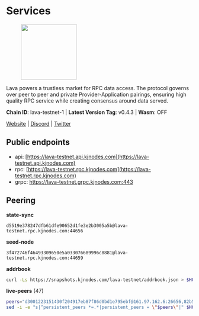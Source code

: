 # Services

<figure><img src="https://raw.githubusercontent.com/kj89/testnet_manuals/main/pingpub/logos/lava.png" width="150" alt=""><figcaption></figcaption></figure>

Lava powers a trustless market for RPC data access. The protocol  governs over peer to peer and private Provider-Application pairings,  ensuring high quality RPC service while creating consensus around data served.

**Chain ID**: lava-testnet-1 | **Latest Version Tag**: v0.4.3 | **Wasm**: OFF

[Website](https://lavanet.xyz) | [Discord](https://discord.com/invite/Tbk5NxTCdA) | [Twitter](https://twitter.com/lavanetxyz)


## Public endpoints

* api: [https://lava-testnet.api.kjnodes.com](https://lava-testnet.api.kjnodes.com)
* rpc: [https://lava-testnet.rpc.kjnodes.com](https://lava-testnet.rpc.kjnodes.com)
* grpc: https://lava-testnet.grpc.kjnodes.com:443

## Peering

**state-sync**

```text
d5519e378247dfb61dfe90652d1fe3e2b3005a5b@lava-testnet.rpc.kjnodes.com:44656
```

**seed-node**

```text
3f472746f46493309650e5a033076689996c8881@lava-testnet.rpc.kjnodes.com:44659
```

**addrbook**
```bash
curl -Ls https://snapshots.kjnodes.com/lava-testnet/addrbook.json > $HOME/.lava/config/addrbook.json
```

**live-peers** (47)
```bash
peers="d3001223151430f204917eb87f86d0bd1e795ebf@161.97.162.6:26656,82b5c1c318052440fc9f96336e296610f2cf9f87@65.109.164.110:33656,433be6210ad6350bebebad68ec50d3e0d90cb305@217.13.223.167:60856,3c47fd1662bcb17a4713c23e41d7b25e34478b8e@103.19.25.157:26672,72aabf4950afe5f2514cff8dc6c2c56600e7ed03@34.251.254.15:26656,4f489b0d97f393ae4d1abf2741f930cf8da631e6@154.26.138.147:26656,d1730b774b7c1d52dd9f6ae874a56de958aa147e@65.109.15.19:26656,0314d53cc790860fb51f36ac656a19789800ce5c@176.103.222.20:26656,3a445bfdbe2d0c8ee82461633aa3af31bc2b4dc0@3.252.219.158:26656,eb7832932626c1c636d16e0beb49e0e4498fbd5e@65.108.231.124:20656,a923e8a392e79854986210ef85443b5312d9697e@95.217.132.221:26656,1dc8db6b9b800deded531bfb56ce12defbc98c74@173.249.46.50:26656,e593c7a9ca61f5616119d6beb5bd8ef5dd28d62d@34.246.190.1:26656,4ff173846016b0eb92afa5194dfe9e687ec2401d@85.192.48.209:26656,3b50e7040fed9e6da907078e8eefa8585fdfd50c@65.108.9.164:37656,2031e65ee8a13e57d922a14d28d67be0ada21a95@54.194.240.43:26656,799077b3a3b52094ab3ca19b6a7ecab89c50cb61@185.144.99.97:26656,887df0564ab6ab74d18c9ae61e6afe6284c04b68@34.235.116.70:26656,89504cff2e2e650b4d6c7682ff3084353dde21d0@68.183.194.235:26656,bb8c8cea499a1fa7e97922b5a9882c2360c6575a@176.103.222.21:26656,704db28ae8082ed936675e8eea9b5a71ba946241@18.212.181.61:26656,8cc0e66889c214d721e3fb34083da4c1edafa8ed@49.12.36.96:36656,67f122a00eb926ff49cf54b1032e57d7027a02b8@38.242.158.250:26656,ce67e9671e7212695a0a7ba27fb0c723ea6ccff0@35.225.146.131:26656,47a18d7c304896a8afe245fa15920523c5b910a4@86.48.1.143:26656,6f71395e15c9f9f439df51fc6a667d93a1b7b019@35.162.117.131:26656,ef38861694f07881410c1b1c5852c72050831d68@95.214.55.74:26656,3aef9d4925d9c299a77a4209db2be3fd7ded4ad0@94.103.91.148:26656,5b25ec3860445e50a41a80850970b3241350df72@194.233.90.134:26656,afc25b4b9f88c5af73c221475c47ba4c1cce4ae7@34.28.178.216:26656,13a9209a4d08803a3becac57de8eb02dd51f8f41@65.109.23.114:19956,10b0118f5c1264ac7b9f45931717fef401530867@178.54.78.180:36656,81161e2942c517e7124a8a29037fa81ce7045421@161.97.113.41:30656,0adbe1e790b58d19cc53a9839059a95d7d5d7aba@65.109.70.23:19956,70acd8bbf2397d1fbc6c6345af967bfa848ca2d5@188.34.151.174:26656,60be50fae1525143ea9226eff17830c4a474af6c@154.53.39.80:26656,d5519e378247dfb61dfe90652d1fe3e2b3005a5b@65.109.68.190:44656,8ef9baeaaf8e4e3c478c74b2334ab61d7190be72@91.144.158.116:46656,6b636c05d9f243c0fa0da8bd570910915d0f1d45@185.190.140.222:26656,895075f035b3720e93bcae0e08436d1782ee5472@88.201.169.176:26656,8613c086d3d0e0e3cfafe5a8e75c398dfb0e603c@167.86.71.155:28656,8024dd3fc948df4577ffac0dd1c44ecb8d9fff03@109.123.240.125:26656,4b0b69e769d303412a5daaa6cc261165c9b92625@75.119.144.1:26656,03c34fdc12c9d6cab378c0bd318a9fa558b6f581@194.163.160.24:26656,3b3a633e4ad83914a64288dca82f7a7b62536820@65.21.193.112:38656,d6d0cccc1dff476f6460e674be036aecd33d4f27@149.102.144.26:26656,ff17b48b178d8e96e6a479610f50d27d65c66ee9@157.90.142.34:26656"
sed -i -e "s|^persistent_peers *=.*|persistent_peers = \"$peers\"|" $HOME/.lava/config/config.toml
```

